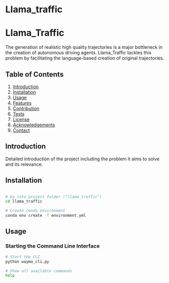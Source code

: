 # Llama_traffic

# Llama_Traffic
The generation of realistic high quality trajectories is a major bottleneck in the creation of autonomous driving agents.
Llama_Traffic tackles this problem by facilitating the language-based creation of original trajectories.

## Table of Contents

1. [Introduction](#introduction)
2. [Installation](#installation)
3. [Usage](#usage)
4. [Features](#features)
5. [Contribution](#contribution)
6. [Tests](#tests)
7. [License](#license)
8. [Acknowledgements](#acknowledgements)
9. [Contact](#contact)

## Introduction

Detailed introduction of the project including the problem it aims to solve and its relevance.

## Installation

```bash

# Go into project folder ("llama_traffic")
cd llama_traffic

# Create conda environment
conda env create -f environment.yml
```

## Usage

### Starting the Command Line Interface

```bash
# Start the CLI
python waymo_cli.py

# Show all available commands
help
```

